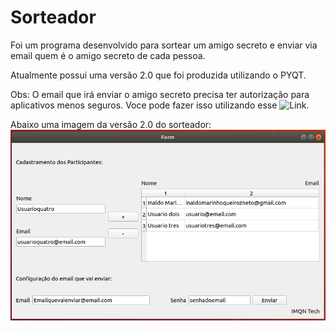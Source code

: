 # Sorteador

Foi um programa desenvolvido para sortear um amigo secreto e enviar via email quem é o amigo secreto de cada pessoa. 

Atualmente possui uma versão 2.0 que foi produzida utilizando o PYQT. 

Obs: O email que irá enviar o amigo secreto precisa ter autorização para aplicativos menos seguros. Voce pode fazer isso utilizando esse ![Link](https://myaccount.google.com/lesssecureapps?hl=pt-BR).

Abaixo uma imagem da versão 2.0 do sorteador:
![Sorteador](images/sorteadorv2.png)
